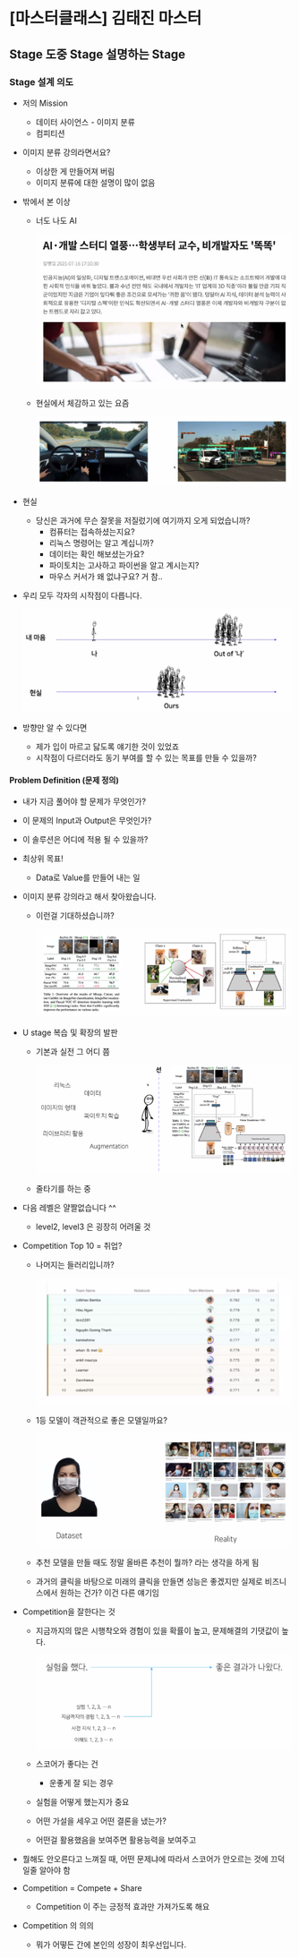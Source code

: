# [마스터클래스] 김태진 마스터

## Stage 도중 Stage 설명하는 Stage

### Stage 설계 의도

- 저의 Mission
  - 데이터 사이언스 - 이미지 분류
  - 컴피티션
  
- 이미지 분류 강의라면서요?
  - 이상한 게 만들어져 버림
  - 이미지 분류에 대한 설명이 많이 없음

- 밖에서 본 이상
  - 너도 나도 AI
  
    ![](./img/2021-08-26-18-13-05.png)

  - 현실에서 체감하고 있는 요즘

    ![](./img/2021-08-26-18-13-38.png)

- 현실
  - 당신은 과거에 무슨 잘못을 저질렀기에 여기까지 오게 되었습니까?
    - 컴퓨터는 접속하셨는지요?
    - 리눅스 명령어는 알고 계십니까?
    - 데이터는 확인 해보셨는가요?
    - 파이토치는 고사하고 파이썬을 알고 계시는지?
    - 마우스 커서가 왜 없냐구요? 거 참..

- 우리 모두 각자의 시작점이 다릅니다.

    ![](./img/2021-08-26-18-14-58.png)

- 방향만 알 수 있다면
  - 제가 입이 마르고 닳도록 얘기한 것이 있었죠
  - 시작점이 다르더라도 동기 부여를 할 수 있는 목표를 만들 수 있을까?

#### Problem Definition (문제 정의)

- 내가 지금 풀어야 할 문제가 무엇인가?
- 이 문제의 Input과 Output은 무엇인가?
- 이 솔루션은 어디에 적용 될 수 있을까?

- 최상위 목표!
  - Data로 Value를 만들어 내는 일

- 이미지 분류 강의라고 해서 찾아왔습니다.
  - 이런걸 기대하셨습니까?
    
    ![](./img/2021-08-26-18-20-48.png)

- U stage 복습 및 확장의 발판
  - 기본과 실전 그 어디 쯤

    ![](./img/2021-08-26-18-21-20.png)

  - 줄타기를 하는 중

- 다음 레벨은 얄짤없습니다 ^^
  - level2, level3 은 굉장히 어려울 것

- Competition Top 10 = 취업?
  - 나머지는 들러리입니까?

    ![](./img/2021-08-26-18-24-46.png)

  - 1등 모델이 객관적으로 좋은 모델일까요?

    ![](./img/2021-08-26-18-25-45.png)

  - 추천 모델을 만들 때도 정말 올바른 추천이 뭘까? 라는 생각을 하게 됨
  - 과거의 클릭을 바탕으로 미래의 클릭을 만들면 성능은 좋겠지만 실제로 비즈니스에서 원하는 건가? 이건 다른 얘기임

- Competition을 잘한다는 것
  - 지금까지의 많은 시행착오와 경험이 있을 확률이 높고, 문제해결의 기댓값이 높다.

    ![](./img/2021-08-26-18-27-23.png)

  - 스코어가 좋다는 건 
    - 운좋게 잘 되는 경우

  - 실험을 어떻게 했는지가 중요
  - 어떤 가설을 세우고 어떤 결론을 냈는가?
  - 어떤걸 활용했음을 보여주면 활용능력을 보여주고

- 뭘해도 안오른다고 느껴질 때, 어떤 문제냐에 따라서 스코어가 안오르는 것에 끄덕일줄 알아야 함

- Competition = Compete + Share
  - Competition 이 주는 긍정적 효과만 가져가도록 해요

- Competition 의 의의
  - 뭐가 어떻든 간에 본인의 성장이 최우선입니다.
